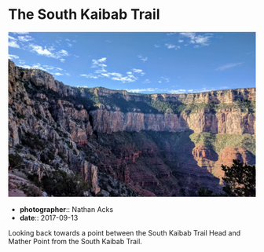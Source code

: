 # The South Kaibab Trail

![A concave portion of the South Rim of the Grand Canyon](assets/2017-09-13-the-south-kaibab-trail.webp)

* **photographer**:: Nathan Acks  
* **date**:: 2017-09-13

Looking back towards a point between the South Kaibab Trail Head and Mather Point from the South Kaibab Trail.
